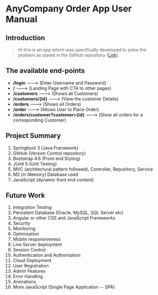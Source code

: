 # AnyCompany Order App User Manual

## Introduction
> Hi this is an app which was specifically developed to solve the problem as 
> stated in the GitHub repository ([Link](https://github.com/LindaShole/TechTestJava)).

## The available end-points
* __/login__     --->       (Enter Username and Password)
* __/__          --->      (Landing Page with CTA to other pages)
* __/customers__  --->      (Shows all Customers)
* __/customers/{id}__ --->  (View the customer Details)
* __/orders__ --->  (Shows all Orders)
* __/order__ --->  (Allows User to Place Order)
* __/orders/customer?customer={id}__  --->  (Show all orders for a corresponding Customer) 

## Project Summary

1. Springboot 3 (Java Framework)
2. GitHub (Version Control repository)
3. Bootstrap 4.6 (Front end Styling)
4. JUnit 5 (Unit Testing)
5. MVC (architectural pattern followed), Controller, Repository, Service 
6. M2 (in Memory) Database used
7. JavaScript (dynamic front end content)

## Future Work
1. Integration Testing
2. Persistent Database (Oracle, MySQL, SQL Server etc)
3. Angular or other CSS and JavaScript Frameworks
4. Security
5. Monitoring
6. Optimisation
7. Mobile responsiveness
8. Live Server deployment 
9. Session Control
10. Authentication and Authorisation
11. Cloud Deployment 
12. User Registration
13. Admin Features
14. Error Handling
15. Animations
16. More JavaScript (Single Page Application -- SPA)